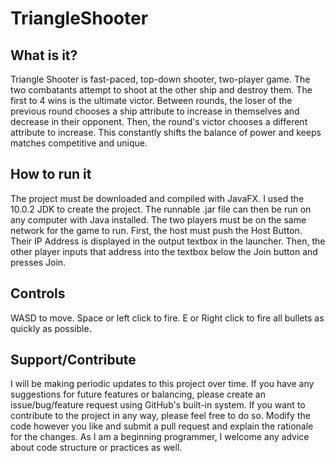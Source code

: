 # TriangleShooter
## What is it?
Triangle Shooter is fast-paced, top-down shooter, two-player game. The two combatants attempt to shoot at the other ship and destroy them. The first to 4 wins is the ultimate victor. Between rounds, the loser of the previous round chooses a ship attribute to increase in themselves and decrease in their opponent. Then, the round's victor chooses a different attribute to increase. This constantly shifts the balance of power and keeps matches competitive and unique.

## How to run it
The project must be downloaded and compiled with JavaFX. I used the 10.0.2 JDK to create the project. The runnable .jar file can then be run on any computer with Java installed. The two players must be on the same network for the game to run. First, the host must push the Host Button. Their IP Address is displayed in the output textbox in the launcher. Then, the other player inputs that address into the textbox below the Join button and presses Join.

## Controls
WASD to move. Space or left click to fire. E or Right click to fire all bullets as quickly as possible.

## Support/Contribute
I will be making periodic updates to this project over time. If you have any suggestions for future features or balancing, please create an issue/bug/feature request using GitHub's built-in system. If you want to contribute to the project in any way, please feel free to do so. Modify the code however you like and submit a pull request and explain the rationale for the changes. As I am a beginning programmer, I welcome any advice about code structure or practices as well.